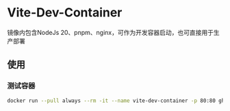 # Vite-Dev-Container

镜像内包含NodeJs 20、pnpm、nginx，可作为开发容器启动，也可直接用于生产部署

## 使用

### 测试容器

```bash
docker run --pull always --rm -it --name vite-dev-container -p 80:80 ghcr.io/jiangbaihe/vite-dev-container
```
